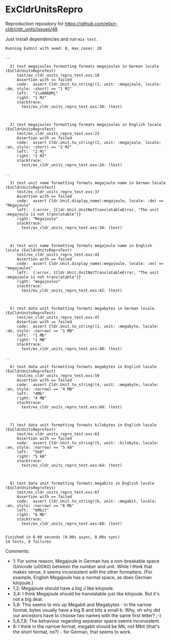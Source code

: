 # ExCldrUnitsRepro

Reproduction repository for https://github.com/elixir-cldr/cldr_units/issues/48.

Just install dependencies and run `mix test`.

```
Running ExUnit with seed: 0, max_cases: 20

..

  1) test megajoules formatting formats megajoules in German locale (ExCldrUnitsReproTest)
     test/ex_cldr_units_repro_test.exs:19
     Assertion with == failed
     code:  assert Cldr.Unit.to_string!(1, unit: :megajoule, locale: :de, style: :short) == "1 MJ"
     left:  "1\u00A0Mj"
     right: "1 MJ"
     stacktrace:
       test/ex_cldr_units_repro_test.exs:20: (test)



  2) test megajoules formatting formats megajoules in English locale (ExCldrUnitsReproTest)
     test/ex_cldr_units_repro_test.exs:23
     Assertion with == failed
     code:  assert Cldr.Unit.to_string!(2, unit: :megajoule, locale: :en, style: :short) == "2 MJ"
     left:  "2 Mj"
     right: "2 MJ"
     stacktrace:
       test/ex_cldr_units_repro_test.exs:24: (test)

..

  3) test unit name formatting formats megajoule name in German locale (ExCldrUnitsReproTest)
     test/ex_cldr_units_repro_test.exs:37
     Assertion with == failed
     code:  assert Cldr.Unit.display_name(:megajoule, locale: :de) == "Megajoule"
     left:  {:error, {Cldr.Unit.UnitNotTranslatableError, "The unit :megajoule is not translatable"}}
     right: "Megajoule"
     stacktrace:
       test/ex_cldr_units_repro_test.exs:38: (test)



  4) test unit name formatting formats megajoule name in English locale (ExCldrUnitsReproTest)
     test/ex_cldr_units_repro_test.exs:41
     Assertion with == failed
     code:  assert Cldr.Unit.display_name(:megajoule, locale: :en) == "megajoules"
     left:  {:error, {Cldr.Unit.UnitNotTranslatableError, "The unit :megajoule is not translatable"}}
     right: "megajoules"
     stacktrace:
       test/ex_cldr_units_repro_test.exs:42: (test)



  5) test data unit formatting formats megabytes in German locale (ExCldrUnitsReproTest)
     test/ex_cldr_units_repro_test.exs:47
     Assertion with == failed
     code:  assert Cldr.Unit.to_string!(1, unit: :megabyte, locale: :de, style: :narrow) == "1 MB"
     left:  "1 Mb"
     right: "1 MB"
     stacktrace:
       test/ex_cldr_units_repro_test.exs:48: (test)

..

  6) test data unit formatting formats megabytes in English locale (ExCldrUnitsReproTest)
     test/ex_cldr_units_repro_test.exs:59
     Assertion with == failed
     code:  assert Cldr.Unit.to_string!(4, unit: :megabyte, locale: :en, style: :narrow) == "4 MB"
     left:  "4Mb"
     right: "4 MB"
     stacktrace:
       test/ex_cldr_units_repro_test.exs:60: (test)



  7) test data unit formatting formats kilobytes in English locale (ExCldrUnitsReproTest)
     test/ex_cldr_units_repro_test.exs:63
     Assertion with == failed
     code:  assert Cldr.Unit.to_string!(5, unit: :kilobyte, locale: :en, style: :narrow) == "5 kB"
     left:  "5kB"
     right: "5 kB"
     stacktrace:
       test/ex_cldr_units_repro_test.exs:64: (test)



  8) test data unit formatting formats megabits in English locale (ExCldrUnitsReproTest)
     test/ex_cldr_units_repro_test.exs:67
     Assertion with == failed
     code:  assert Cldr.Unit.to_string!(6, unit: :megabit, locale: :en, style: :narrow) == "6 Mb"
     left:  "6Mbit"
     right: "6 Mb"
     stacktrace:
       test/ex_cldr_units_repro_test.exs:68: (test)


Finished in 0.08 seconds (0.00s async, 0.08s sync)
14 tests, 8 failures
```

Comments:

- 1: For some reason, Megajoule in German has a non-breakable space (Unicode \u00A0) between the number and unit. While I think that makes sense, it seems inconsistent with the other formatters. (For example, English Megajoule has a normal space, as does German kilojoule.)
- 1,2: Megajoule should have a big J like kilojoule.
- 3,4: I think Megajoule should be translatable just like kilojoule. But it's not a big deal.
- 5,6: This seems to mix up Megabit and Megabytes - in the narrow format, bytes usually have a big B and bits a small b. Why, oh why did our ancestors have to choose two names with the same first letter? ;-)
- 5,6,7,8: The behaviour regarding separator space seems inconsistent.
- 8: I think in the narrow format, megabit should be Mb, not Mbit (that's the short format, no?) - for German, that seems to work.
